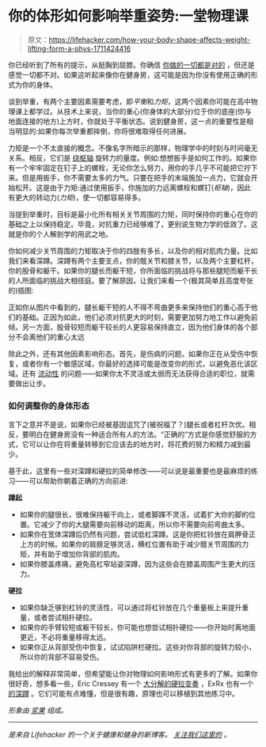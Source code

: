 # 你的体形如何影响举重姿势:一堂物理课

> 原文：<https://lifehacker.com/how-your-body-shape-affects-weight-lifting-form-a-phys-1711424416>

你已经听到了所有的提示，从挺胸到屈膝。你确信 [你做的一切都是对的](http://vitals.lifehacker.com/all-about-lifting-form-what-to-worry-about-and-what-n-1692058974) ，但还是感觉一切都不对。如果这听起来像你在健身房，这可能是因为你没有使用正确的形式为你的身体。



谈到举重，有两个主要因素需要考虑，即*平衡*和*力矩*，这两个因素你可能在高中物理课上都学过。从技术上来说，当你的重心(你身体的大部分)位于你的底座(你与地面连接的地方)上方时，你就处于平衡状态。说到健身房，这一点的重要性是相当明显的:如果你每次举重都摔倒，你将很难取得任何进展。

力矩是一个不太直接的概念。不像名字所暗示的那样，物理学中的时刻与时间毫无关系。相反，它们是 [绕枢轴](https://en.wikipedia.org/wiki/Moment_(physics)) 旋转力的量度。例如:想想扳手是如何工作的。如果你有一个牢牢固定在钉子上的螺栓，无论你怎么努力，用你的手几乎不可能把它拧下来。但是用扳手，你不需要太多的力气。只要在把手的末端施加一点力，它就会开始松开。这是由于力矩:通过使用扳手，你施加的力远离螺栓和螺钉(*枢轴*)，因此有更大的转动力(*力矩*)，使一切都容易得多。

当提到举重时，目标是最小化所有相关关节周围的力矩，同时保持你的重心在你的基础之上以保持稳定。毕竟，对抗重力已经够难了，更别说生物力学的低效了。这就是你的个人解剖学的用武之地。

你如何减少关节周围的力矩取决于你的四肢有多长，以及你的相对肌肉力量。比如我们来看深蹲。深蹲有两个主要支点，你的髋关节和膝关节，以及两个主要杠杆，你的股骨和躯干。如果你的腿长而躯干短，你所面临的挑战将与那些腿短而躯干长的人所面临的挑战大相径庭。要了解原因，让我们来看一个(极其简单且高度夸张的)插图:

正如你从图片中看到的，腿长躯干短的人不得不弯曲更多来保持他们的重心高于他们的基础。正因为如此，他们必须对抗更大的时刻，需要更加努力地工作以避免前倾。另一方面，股骨较短而躯干较长的人更容易保持直立，因为他们身体的各个部分不会离他们的重心太远

除此之外，还有其他因素影响形态。首先，是伤病的问题。如果你正在从受伤中恢复，或者你有一个敏感区域，你最好的选择可能是改变你的形式，以避免恶化该区域。还有 [流动性](http://vitals.lifehacker.com/mobility-vs-flexibility-the-difference-and-what-to-tra-1708380436) 的问题——如果你太不灵活或太弱而无法获得合适的职位，就需要做出让步。

### 如何调整你的身体形态

言下之意并不是说，如果你已经被基因诅咒了(被祝福了？)腿长或者杠杆次优。相反，要明白在健身房没有一种适合所有人的方法。“正确的”方式是你感觉舒服的方式，它可以让你在将重量转移到它应该去的地方时，将花费的努力和精力减到最少。

基于此，这里有一些对深蹲和硬拉的简单修改——可以说是最重要也是最麻烦的练习——可以帮助你朝着正确的方向前进:

**蹲起**

*   如果你的腿很长，很难保持躯干向上，或者脚踝不灵活，试着扩大你的脚的位置。它减少了你的大腿需要向前移动的距离，所以你不需要向前弯曲太多。
*   如果你在宽体深蹲后仍然有问题，尝试低杠深蹲。这是你把杠铃放在肩胛骨正上方的时候。如果你的肩膀足够灵活，横杠位置有助于减少髋关节周围的力矩，并有助于增加你背部的肌肉。
*   如果你膝盖疼痛，避免高杠窄站姿深蹲，因为这些会在膝盖周围产生更大的压力。

**硬拉**

*   如果你缺乏够到杠铃的灵活性，可以通过将杠铃放在几个重量板上来提升重量，或者尝试相扑硬拉。
*   如果你的手臂较短或躯干较长，你可能也想尝试相扑硬拉——你开始时离地面更近，不必将重量移得太远。
*   如果你正从背部受伤中恢复，试试陷阱栏硬拉。这些对你背部的旋转力较小，所以你的背部不容易受伤。

我给出的解释非常简单，但希望能让你对物理如何影响形式有更多的了解。如果你很好奇，想多看一些，Eric Cressey 有一个 [大分解的硬拉变奏](http://www.ericcressey.com/how-to-deadlift-which-variation-is-right-for-you-1) ，ExRx 也有一个 [的深蹲](http://www.exrx.net/Kinesiology/Squats.html) 。它们可能有点难懂，但是很有趣，原理也可以移植到其他练习中。

*形象由* [*浆果*](http://twitter.com/carpwords) *组成。*

* * *

[](http://vitals.lifehacker.com/)**是来自 Lifehacker 的一个关于健康和健身的新博客。* [*关注我们这里的*](https://twitter.com/VitalsLH) *。**